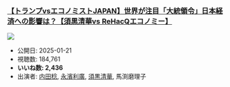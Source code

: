 ### [【トランプvsエコノミストJAPAN】世界が注目「大統領令」日本経済への影響は？【須黒清華vs ReHacQエコノミー】](https://www.youtube.com/watch?v=0Lb5CKEGSqI)
[![](https://img.youtube.com/vi/0Lb5CKEGSqI/sddefault.jpg)](https://www.youtube.com/watch?v=0Lb5CKEGSqI)
-   公開日: 2025-01-21
-   視聴数: 184,761
-   **いいね数: 2,436**
-   出演者: [内田稔](/rehacq_fan/people/内田稔 "wikilink"), [永濱利廣](/rehacq_fan/people/永濱利廣 "wikilink"), [須黒清華](/rehacq_fan/people/須黒清華 "wikilink"), 馬渕磨理子
